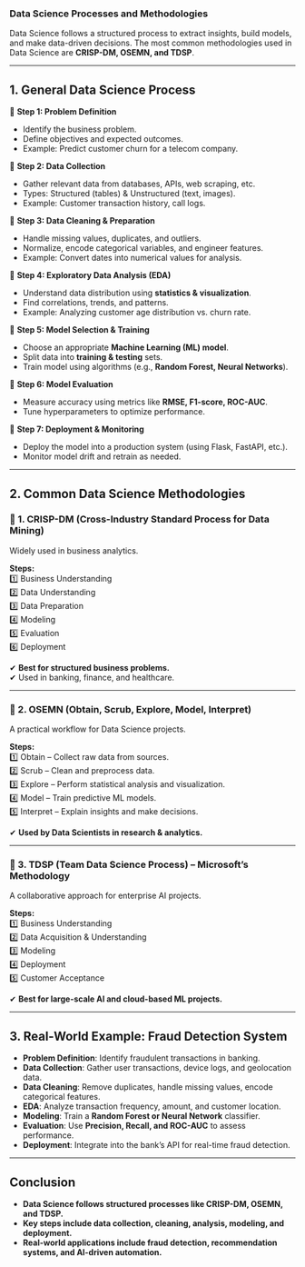 ### **Data Science Processes and Methodologies**  

Data Science follows a structured process to extract insights, build models, and make data-driven decisions. The most common methodologies used in Data Science are **CRISP-DM, OSEMN, and TDSP**.

---

## **1. General Data Science Process**  

🔹 **Step 1: Problem Definition**  
- Identify the business problem.  
- Define objectives and expected outcomes.  
- Example: Predict customer churn for a telecom company.  

🔹 **Step 2: Data Collection**  
- Gather relevant data from databases, APIs, web scraping, etc.  
- Types: Structured (tables) & Unstructured (text, images).  
- Example: Customer transaction history, call logs.  

🔹 **Step 3: Data Cleaning & Preparation**  
- Handle missing values, duplicates, and outliers.  
- Normalize, encode categorical variables, and engineer features.  
- Example: Convert dates into numerical values for analysis.  

🔹 **Step 4: Exploratory Data Analysis (EDA)**  
- Understand data distribution using **statistics & visualization**.  
- Find correlations, trends, and patterns.  
- Example: Analyzing customer age distribution vs. churn rate.  

🔹 **Step 5: Model Selection & Training**  
- Choose an appropriate **Machine Learning (ML) model**.  
- Split data into **training & testing** sets.  
- Train model using algorithms (e.g., **Random Forest, Neural Networks**).  

🔹 **Step 6: Model Evaluation**  
- Measure accuracy using metrics like **RMSE, F1-score, ROC-AUC**.  
- Tune hyperparameters to optimize performance.  

🔹 **Step 7: Deployment & Monitoring**  
- Deploy the model into a production system (using Flask, FastAPI, etc.).  
- Monitor model drift and retrain as needed.  

---

## **2. Common Data Science Methodologies**  

### **📌 1. CRISP-DM (Cross-Industry Standard Process for Data Mining)**  
Widely used in business analytics.  

**Steps:**  
1️⃣ Business Understanding  
2️⃣ Data Understanding  
3️⃣ Data Preparation  
4️⃣ Modeling  
5️⃣ Evaluation  
6️⃣ Deployment  

✔ **Best for structured business problems.**  
✔ Used in banking, finance, and healthcare.  

---

### **📌 2. OSEMN (Obtain, Scrub, Explore, Model, Interpret)**  
A practical workflow for Data Science projects.  

**Steps:**  
1️⃣ Obtain – Collect raw data from sources.  
2️⃣ Scrub – Clean and preprocess data.  
3️⃣ Explore – Perform statistical analysis and visualization.  
4️⃣ Model – Train predictive ML models.  
5️⃣ Interpret – Explain insights and make decisions.  

✔ **Used by Data Scientists in research & analytics.**  

---

### **📌 3. TDSP (Team Data Science Process) – Microsoft’s Methodology**  
A collaborative approach for enterprise AI projects.  

**Steps:**  
1️⃣ Business Understanding  
2️⃣ Data Acquisition & Understanding  
3️⃣ Modeling  
4️⃣ Deployment  
5️⃣ Customer Acceptance  

✔ **Best for large-scale AI and cloud-based ML projects.**  

---

## **3. Real-World Example: Fraud Detection System**  

- **Problem Definition**: Identify fraudulent transactions in banking.  
- **Data Collection**: Gather user transactions, device logs, and geolocation data.  
- **Data Cleaning**: Remove duplicates, handle missing values, encode categorical features.  
- **EDA**: Analyze transaction frequency, amount, and customer location.  
- **Modeling**: Train a **Random Forest or Neural Network** classifier.  
- **Evaluation**: Use **Precision, Recall, and ROC-AUC** to assess performance.  
- **Deployment**: Integrate into the bank’s API for real-time fraud detection.  

---

## **Conclusion**  

- **Data Science follows structured processes like CRISP-DM, OSEMN, and TDSP.**  
- **Key steps include data collection, cleaning, analysis, modeling, and deployment.**  
- **Real-world applications include fraud detection, recommendation systems, and AI-driven automation.**  
